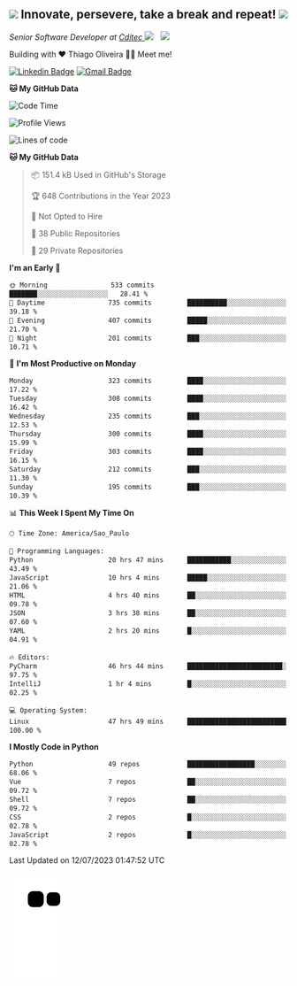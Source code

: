 <h2><img src="https://emojis.slackmojis.com/emojis/images/1531849430/4246/blob-sunglasses.gif?1531849430" width="30"/> Innovate, persevere, take a break and repeat! <img src="https://media.giphy.com/media/12oufCB0MyZ1Go/giphy.gif" width="50"></h2>
<img align='right' src="https://media.giphy.com/media/M9gbBd9nbDrOTu1Mqx/giphy.gif" width="230">
<p><em>Senior Software Developer at <a href="https://www.cditec.com.br/">Cditec
</a><img src="https://media.giphy.com/media/WUlplcMpOCEmTGBtBW/giphy.gif" width="30"> 
</em></p>



Building with ❤️ Thiago Oliveira 👋🏽 Meet me!

[![Linkedin Badge](https://img.shields.io/badge/-Thiago-blue?style=flat-square&logo=Linkedin&logoColor=white&link=https://www.linkedin.com/in/tgmarinho/)](https://www.linkedin.com/in/thiagoceconelo/) 
[![Gmail Badge](https://img.shields.io/badge/-thiceconelo@gmail.com-c14438?style=flat-square&logo=Gmail&logoColor=white&link=mailto:thiceconelo@gmail.com)](mailto:thiceconelo@gmail.com)

</em></p>

<!-- <span style="height ">
![Anurag's GitHub stats](https://github-readme-stats.vercel.app/api?username=arthurspk&show_icons=true&theme=tokyonight)
</span> -->

**🐱 My GitHub Data** 
<!--START_SECTION:waka-->
![Code Time](http://img.shields.io/badge/Code%20Time-265%20hrs%2010%20mins-blue)

![Profile Views](http://img.shields.io/badge/Profile%20Views-62-blue)

![Lines of code](https://img.shields.io/badge/From%20Hello%20World%20I%27ve%20Written-3.3%20million%20lines%20of%20code-blue)

**🐱 My GitHub Data** 

> 📦 151.4 kB Used in GitHub's Storage 
 > 
> 🏆 648 Contributions in the Year 2023
 > 
> 🚫 Not Opted to Hire
 > 
> 📜 38 Public Repositories 
 > 
> 🔑 29 Private Repositories 
 > 
**I'm an Early 🐤** 

```text
🌞 Morning                533 commits         ███████░░░░░░░░░░░░░░░░░░   28.41 % 
🌆 Daytime                735 commits         ██████████░░░░░░░░░░░░░░░   39.18 % 
🌃 Evening                407 commits         █████░░░░░░░░░░░░░░░░░░░░   21.70 % 
🌙 Night                  201 commits         ███░░░░░░░░░░░░░░░░░░░░░░   10.71 % 
```
📅 **I'm Most Productive on Monday** 

```text
Monday                   323 commits         ████░░░░░░░░░░░░░░░░░░░░░   17.22 % 
Tuesday                  308 commits         ████░░░░░░░░░░░░░░░░░░░░░   16.42 % 
Wednesday                235 commits         ███░░░░░░░░░░░░░░░░░░░░░░   12.53 % 
Thursday                 300 commits         ████░░░░░░░░░░░░░░░░░░░░░   15.99 % 
Friday                   303 commits         ████░░░░░░░░░░░░░░░░░░░░░   16.15 % 
Saturday                 212 commits         ███░░░░░░░░░░░░░░░░░░░░░░   11.30 % 
Sunday                   195 commits         ███░░░░░░░░░░░░░░░░░░░░░░   10.39 % 
```


📊 **This Week I Spent My Time On** 

```text
🕑︎ Time Zone: America/Sao_Paulo

💬 Programming Languages: 
Python                   20 hrs 47 mins      ███████████░░░░░░░░░░░░░░   43.49 % 
JavaScript               10 hrs 4 mins       █████░░░░░░░░░░░░░░░░░░░░   21.06 % 
HTML                     4 hrs 40 mins       ██░░░░░░░░░░░░░░░░░░░░░░░   09.78 % 
JSON                     3 hrs 38 mins       ██░░░░░░░░░░░░░░░░░░░░░░░   07.60 % 
YAML                     2 hrs 20 mins       █░░░░░░░░░░░░░░░░░░░░░░░░   04.91 % 

🔥 Editors: 
PyCharm                  46 hrs 44 mins      ████████████████████████░   97.75 % 
IntelliJ                 1 hr 4 mins         █░░░░░░░░░░░░░░░░░░░░░░░░   02.25 % 

💻 Operating System: 
Linux                    47 hrs 49 mins      █████████████████████████   100.00 % 
```

**I Mostly Code in Python** 

```text
Python                   49 repos            █████████████████░░░░░░░░   68.06 % 
Vue                      7 repos             ██░░░░░░░░░░░░░░░░░░░░░░░   09.72 % 
Shell                    7 repos             ██░░░░░░░░░░░░░░░░░░░░░░░   09.72 % 
CSS                      2 repos             █░░░░░░░░░░░░░░░░░░░░░░░░   02.78 % 
JavaScript               2 repos             █░░░░░░░░░░░░░░░░░░░░░░░░   02.78 % 
```




 Last Updated on 12/07/2023 01:47:52 UTC
<!--END_SECTION:waka-->

![Snake animation](https://github.com/rafaballerini/rafaballerini/blob/output/github-contribution-grid-snake.svg)


<!---
ceconelo/ceconelo is a ✨ special ✨ repository because its `README.md` (this file) appears on your GitHub profile.
You can click the Preview link to take a look at your changes.
--->
